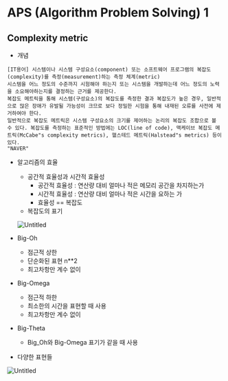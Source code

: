 # APS (Algorithm Problem Solving) 1

## Complexity metric

- 개념

```
[IT용어] 시스템이나 시스템 구성요소(component) 또는 소프트웨어 프로그램의 복잡도 (complexity)를 측정(measurement)하는 측정 체계(metric)
시스템을 어느 정도의 수준까지 시험해야 하는지 또는 시스템을 개발하는데 어느 정도의 노력을 소요해야하는지를 결정하는 근거를 제공한다.
복잡도 메트릭을 통해 시스템(구성요소)의 복잡도를 측정한 결과 복잡도가 높은 경우, 일반적으로 많은 장애가 유발될 가능성이 크므로 보다 정밀한 시험을 통해 내재된 오류를 사전에 제거하여야 한다.
일반적으로 복잡도 메트릭은 시스템 구성요소의 크기를 제어하는 논리의 복잡도 조합으로 볼 수 있다. 복잡도를 측정하는 표준적인 방법에는 LOC(line of code), 맥케이브 복잡도 메트릭(McCabe"s complexity metrics), 핼스테드 메트릭(Halstead"s metrics) 등이 있다.
"NAVER"
```


- 알고리즘의 효율
    - 공간적 효율성과 시간적 효율성
        - 공간적 효율성 : 연산량 대비 얼마나 적은 메모리 공간을 차지하는가
        - 시간적 효율성 : 연산량 대비 얼마나 적은 시간을 요하는 가
        - 효율성 == 복잡도
    - 복잡도의 표기
    
    ![Untitled](https://s3.us-west-2.amazonaws.com/secure.notion-static.com/1a1f7d39-5a08-4c04-8c68-6bf28fa36da4/Untitled.png?X-Amz-Algorithm=AWS4-HMAC-SHA256&X-Amz-Content-Sha256=UNSIGNED-PAYLOAD&X-Amz-Credential=AKIAT73L2G45EIPT3X45%2F20230301%2Fus-west-2%2Fs3%2Faws4_request&X-Amz-Date=20230301T234001Z&X-Amz-Expires=86400&X-Amz-Signature=cda22e1d0b2118e0dbb845171ff1511e00334c433aa705b8cddb660752020f4d&X-Amz-SignedHeaders=host&response-content-disposition=filename%3D%22Untitled.png%22&x-id=GetObject)
    
- Big-Oh
    - 점근적 상한
    - 단순화된 표현 n**2
    - 최고차항만 계수 없이
- Big-Omega
    - 점근적 하한
    - 최소한의 시간을 표현할 때 사용
    - 최고차항만 계수 없이
- Big-Theta
    - Big_Oh와 Big-Omega 표기가 같을 때 사용
- 다양한 표현들

![Untitled](https://s3.us-west-2.amazonaws.com/secure.notion-static.com/adca1cdf-d35b-4c20-b422-5fe623e287b2/Untitled.png?X-Amz-Algorithm=AWS4-HMAC-SHA256&X-Amz-Content-Sha256=UNSIGNED-PAYLOAD&X-Amz-Credential=AKIAT73L2G45EIPT3X45%2F20230301%2Fus-west-2%2Fs3%2Faws4_request&X-Amz-Date=20230301T233946Z&X-Amz-Expires=86400&X-Amz-Signature=4f094e4c5bcc2460aaa587448f94033b79a0b2a8207e96a36396f65daea87a71&X-Amz-SignedHeaders=host&response-content-disposition=filename%3D%22Untitled.png%22&x-id=GetObject)
